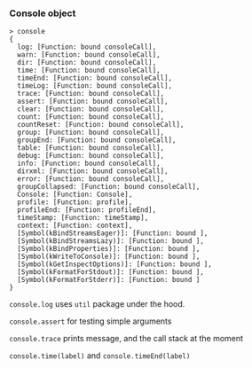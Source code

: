 ### Console object

```
> console
{
  log: [Function: bound consoleCall],
  warn: [Function: bound consoleCall],
  dir: [Function: bound consoleCall],
  time: [Function: bound consoleCall],
  timeEnd: [Function: bound consoleCall],
  timeLog: [Function: bound consoleCall],
  trace: [Function: bound consoleCall],
  assert: [Function: bound consoleCall],
  clear: [Function: bound consoleCall],
  count: [Function: bound consoleCall],
  countReset: [Function: bound consoleCall],
  group: [Function: bound consoleCall],
  groupEnd: [Function: bound consoleCall],
  table: [Function: bound consoleCall],
  debug: [Function: bound consoleCall],
  info: [Function: bound consoleCall],
  dirxml: [Function: bound consoleCall],
  error: [Function: bound consoleCall],
  groupCollapsed: [Function: bound consoleCall],
  Console: [Function: Console],
  profile: [Function: profile],
  profileEnd: [Function: profileEnd],
  timeStamp: [Function: timeStamp],
  context: [Function: context],
  [Symbol(kBindStreamsEager)]: [Function: bound ],
  [Symbol(kBindStreamsLazy)]: [Function: bound ],
  [Symbol(kBindProperties)]: [Function: bound ],
  [Symbol(kWriteToConsole)]: [Function: bound ],
  [Symbol(kGetInspectOptions)]: [Function: bound ],
  [Symbol(kFormatForStdout)]: [Function: bound ],
  [Symbol(kFormatForStderr)]: [Function: bound ]
}
```

`console.log` uses `util` package under the hood.

`console.assert` for testing simple arguments

`console.trace` prints message, and the call stack at the moment

`console.time(label)` and `console.timeEnd(label)`
